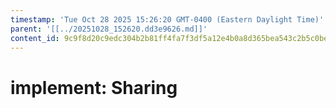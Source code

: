 ```yaml
---
timestamp: 'Tue Oct 28 2025 15:26:20 GMT-0400 (Eastern Daylight Time)'
parent: '[[../20251028_152620.dd3e9626.md]]'
content_id: 9c9f8d20c9edc304b2b81ff4fa7f3df5a12e4b0a8d365bea543c2b5c0be77319
---
```


# implement: Sharing
